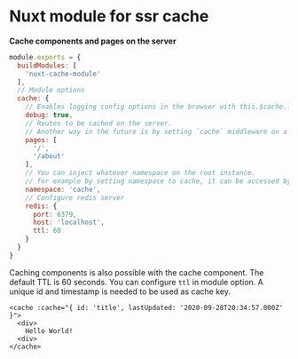 # Nuxt module for ssr cache

**Cache components and pages on the server** 

```js
module.exports = {
  buildModules: [
    'nuxt-cache-module'
  ],
  // Module options
  cache: {
    // Enables logging config options in the browser with this.$cache.log()
    debug: true,
    // Routes to be cached on the server. 
    // Another way in the future is by setting `cache` middleware on a certain page.
    pages: [
      '/',
      '/about'
    ],
    // You can inject whatever namespace on the root instance.
    // for example by setting namespace to cache, it can be accessed by app.$cache or this.$cache
    namespace: 'cache',
    // Configure redis server
    redis: {
      port: 6379,
      host: 'localhost',
      ttl: 60
    }
  }
}
```

Caching components is also possible with the cache component. The default TTL is 60 seconds.
You can configure `ttl` in module option. A unique id and timestamp is needed to be used as cache key.

```vue
<cache :cache="{ id: 'title', lastUpdated: '2020-09-28T20:34:57.000Z' }">
  <div>
    Hello World!
  <div>
</cache>
```
